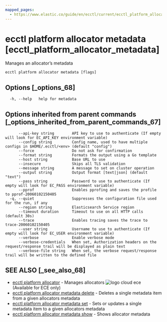 ```yaml
---
mapped_pages:
  - https://www.elastic.co/guide/en/ecctl/current/ecctl_platform_allocator_metadata.html
---
```


# ecctl platform allocator metadata [ecctl_platform_allocator_metadata]

Manages an allocator’s metadata

```
ecctl platform allocator metadata [flags]
```


## Options [_options_68]

```
  -h, --help   help for metadata
```


## Options inherited from parent commands [_options_inherited_from_parent_commands_67]

```
      --api-key string        API key to use to authenticate (If empty will look for EC_API_KEY environment variable)
      --config string         Config name, used to have multiple configs in $HOME/.ecctl/<env> (default "config")
      --force                 Do not ask for confirmation
      --format string         Formats the output using a Go template
      --host string           Base URL to use
      --insecure              Skips all TLS validation
      --message string        A message to set on cluster operation
      --output string         Output format [text|json] (default "text")
      --pass string           Password to use to authenticate (If empty will look for EC_PASS environment variable)
      --pprof                 Enables pprofing and saves the profile to pprof-20060102150405
  -q, --quiet                 Suppresses the configuration file used for the run, if any
      --region string         Elasticsearch Service region
      --timeout duration      Timeout to use on all HTTP calls (default 30s)
      --trace                 Enables tracing saves the trace to trace-20060102150405
      --user string           Username to use to authenticate (If empty will look for EC_USER environment variable)
      --verbose               Enable verbose mode
      --verbose-credentials   When set, Authorization headers on the request/response trail will be displayed as plain text
      --verbose-file string   When set, the verbose request/response trail will be written to the defined file
```


## SEE ALSO [_see_also_68]

* [ecctl platform allocator](/reference/ecctl_platform_allocator.md)	 - Manages allocators ![logo cloud ece](https://doc-icons.s3.us-east-2.amazonaws.com/logo_cloud_ece.svg "Supported on {{ece}}") (Available for ECE only)
* [ecctl platform allocator metadata delete](/reference/ecctl_platform_allocator_metadata_delete.md)	 - Deletes a single metadata item from a given allocators metadata
* [ecctl platform allocator metadata set](/reference/ecctl_platform_allocator_metadata_set.md)	 - Sets or updates a single metadata item to a given allocators metadata
* [ecctl platform allocator metadata show](/reference/ecctl_platform_allocator_metadata_show.md)	 - Shows allocator metadata

